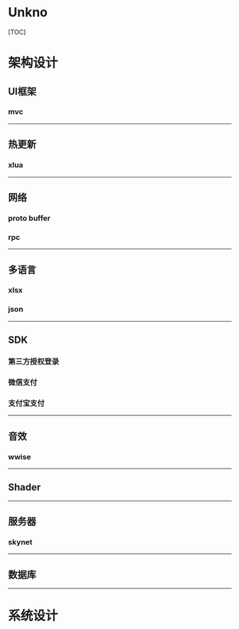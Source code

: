 # Unkno

[TOC]



# 架构设计

## UI框架

### mvc

------



## 热更新

### xlua

------



## 网络

### proto buffer

### rpc

------



## 多语言

### xlsx

### json

------



## SDK

### 第三方授权登录

### 微信支付

### 支付宝支付

------



## 音效

### wwise

------



## Shader

------



## 服务器

### skynet

------



## 数据库



------

# 系统设计
